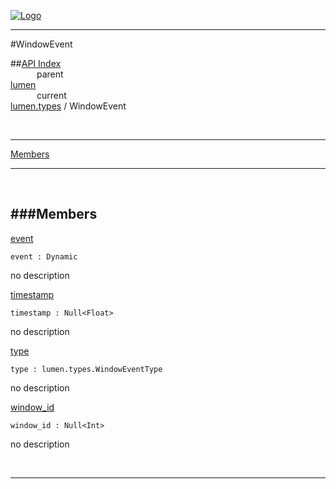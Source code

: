 
[![Logo](../../../images/logo.png)](../../../index.html)

---

#WindowEvent


##[API Index](../../../api/index.html#lumen.types)   
&emsp;&emsp;&emsp;parent    
[lumen](../)     
&emsp;&emsp;&emsp;current    
[lumen.types](./) / WindowEvent

<br/>

---


[Members](#Members)   


---

&nbsp;   

<a class="lift" name="Members" ></a>
###Members   
---
<a class="lift" name="event" href="#event">event</a>



`event : Dynamic`

<span class="small_desc_flat"> no description </span>   

<a class="lift" name="timestamp" href="#timestamp">timestamp</a>



`timestamp : Null<Float>`

<span class="small_desc_flat"> no description </span>   

<a class="lift" name="type" href="#type">type</a>



`type : lumen.types.WindowEventType`

<span class="small_desc_flat"> no description </span>   

<a class="lift" name="window_id" href="#window_id">window_id</a>



`window_id : Null<Int>`

<span class="small_desc_flat"> no description </span>   



&nbsp;
&nbsp;
&nbsp;

---  


&nbsp;   
&nbsp;   